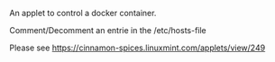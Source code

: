 An applet to control a docker container.

Comment/Decomment an entrie in the /etc/hosts-file

Please see https://cinnamon-spices.linuxmint.com/applets/view/249
